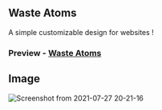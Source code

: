 ## Waste Atoms

A simple customizable design for websites !

### Preview - [Waste Atoms](https://wasteatoms.netlify.app/)

## Image

![Screenshot from 2021-07-27 20-21-16](https://user-images.githubusercontent.com/79074310/127176346-6e550de0-b552-4671-a82c-c074b9017285.png)


